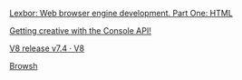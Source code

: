 [Lexbor: Web browser engine development. Part One: HTML](https://lexbor.com/articles/html/#html_specification)

[Getting creative with the Console API!](https://areknawo.com/getting-creative-with-the-console-api/)

[V8 release v7.4 · V8](https://v8.dev/blog/v8-release-74)

[Browsh](https://www.brow.sh/)
